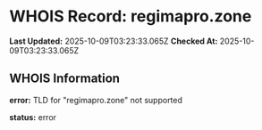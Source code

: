 # WHOIS Record: regimapro.zone

**Last Updated:** 2025-10-09T03:23:33.065Z
**Checked At:** 2025-10-09T03:23:33.065Z

## WHOIS Information

**error:** TLD for "regimapro.zone" not supported

**status:** error

